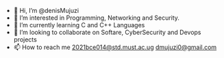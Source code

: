 - 👋 Hi, I’m @denisMujuzi
- 👀 I’m interested in Programming, Networking and Security.
- 🌱 I’m currently learning C and C++ Languages
- 💞️ I’m looking to collaborate on Softare, CyberSecurity and Devops projects
- 📫 How to reach me 2021bce014@std.must.ac.ug dmujuzi0@gmail.com

<!---
denisMujuzi/denisMujuzi is a ✨ special ✨ repository because its `README.md` (this file) appears on your GitHub profile.
You can click the Preview link to take a look at your changes.
--->
